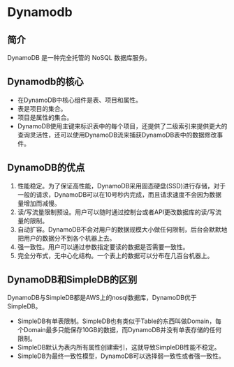 # Dynamodb

## 简介

DynamoDB 是一种完全托管的 NoSQL 数据库服务。

## Dynamodb的核心

- 在DynamoDB中核心组件是表、项目和属性。
- 表是项目的集合。
- 项目是属性的集合。
- DynamoDB使用主键来标识表中的每个项目，还提供了二级索引来提供更大的查询灵活性，还可以使用DynamoDB流来捕获DynamoDB表中的数据修改事件。

## DynamoDB的优点

1. 性能稳定。为了保证高性能，DynamoDB采用固态硬盘(SSD)进行存储，对于一般的请求，DynamoDB可以在10号秒内完成，而且请求速度不会因为数据量增加而减慢。
2. 读/写流量限制预设。用户可以随时通过控制台或者API更改数据库的读/写流量的限制。
3. 自动扩容。DynamoDB不会对用户的数据规模大小做任何限制，后台会默默地把用户的数据分不到各个机器上去。
4. 强一致性。用户可以通过参数指定要读的数据是否需要一致性。
5. 完全分布式，无中心化结构。一个表上的数据可以分布在几百台机器上。

## DynamoDB和SimpleDB的区别 

DynamoDB与SimpleDB都是AWS上的nosql数据库，DynamoDB优于SimpleDB。

- SimpleDB有单表限制。SimpleDB也有类似于Table的东西叫做Domain，每个Domain最多只能保存10GB的数据，而DynamoDB并没有单表存储的任何限制。
- SimpleDB默认为表内所有属性创建索引，这就导致SimpleDB性能不稳定。
- SimpleDB为最终一致性模型，DynamoDB可以选择弱一致性或者强一致性。
